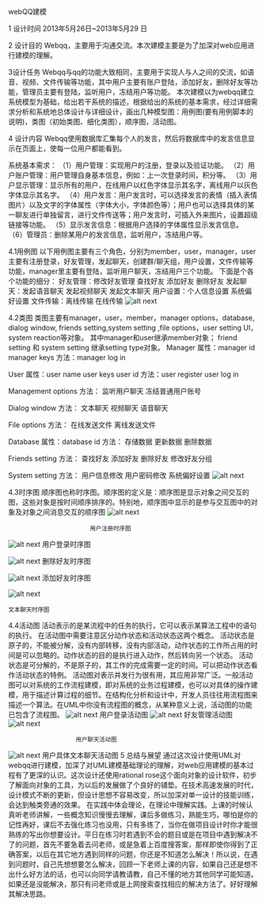 webQQ建模
                                                                              
1 设计时间 
2013年5月26日~2013年5月29 日 

2 设计目的 
Webqq，主要用于沟通交流。本次建模主要是为了加深对web应用进行建模的理解。 

3设计任务 
Webqq与qq的功能大致相同，主要用于实现人与人之间的交流，如语音、视频、文件传输等功能，其中用户主要有账户登陆，添加好友，删除好友等功能，管理员主要有登陆，监听用户，冻结用户等功能。 
本次建模以为webqq建立系统模型为基础，给出若干系统的描述，根据给出的系统的基本需求，经过详细需求分析和系统地总体设计与详细设计，画出几种模型图：用例图(要有用例脚本的说明)，类图（初始类图、细化类图），顺序图，活动图。 

4 设计内容 
Webqq使用数据库汇集每个人的发言，然后将数据库中的发言信息显示在页面上，使每一位用户都能看到。 

系统基本需求： 
（1）用户管理：实现用户的注册，登录以及验证功能。 
（2）用户账户管理：用户管理自身基本信息，例如：上一次登录时间，积分等。 
（3）用户显示管理：显示所有的用户，在线用户以红色字体显示其名字，离线用户以灰色字体显示其名字。 
（4）用户发言：用户发言时，可以选择发言的表情（插入表情图片）以及文字的字体属性（字体大小，字体颜色等）；用户也可以选择具体的某一聊友进行单独留言，进行文件传送等；用户发言时，可插入外来图片，设置超级链接等功能。 
（5）显示发言信息：根据用户选择的字体属性显示发言信息。 
（6）管理员：删除某用户的发言信息，监听用户，冻结用户等。

4.1用例图 
以下用例图主要有三个角色，分别为member，user，manager，user主要有注册登录，好友管理，发起聊天，创建群/聊天组，用户设置，文件传输等功能，manager里主要有登陆，监听用户聊天，冻结用户三个功能。
下面是个各个功能的细分：
好友管理：修改好友管理 查找好友 添加好友 删除好友
发起聊天：发起语音聊天 发起视频聊天 发起文本聊天
用户设置：个人信息设置 系统偏好设置
文件传输：离线传输 在线传输
![alt next](http://b228.photo.store.qq.com/psb?/V10ymuAs4OUe9j/9Rli5AKx3MxIOgKSiWyvJio8jVU8C2KcH6Zk9Fs5jNo!/b/dE7J84dyAAAA&bo=IAPWAQAAAAABANM!“用例图”)


4.2类图 
类图主要有manager，user，member，manager options，database, dialog window, friends setting,system setting ,file options，user setting UI，system reaction等对象。
其中manager和user继承member对象；
    friend setting 和 system setting 继承setting type对象。
Manager
属性：manager id    manager keys
方法：manager log in

User 
属性：user name  user keys  user id 
方法：user register  user log in

Management options 
方法：
监听用户聊天 
冻结普通用户账号

Dialog window
方法：
文本聊天 
视频聊天 
语音聊天

File options
方法：
在线发送文件
离线发送文件

Database
属性：database id
方法：
存储数据 
更新数据 
删除数据

Friends setting 
方法：
查找好友 
添加好友 
删除好友
修改好友分组

System setting
方法：
用户信息修改
用户密码修改
系统偏好设置
![alt next](http://b268.photo.store.qq.com/psb?/V10ymuAs4OUe9j/ck2hXIA9GDbxpR1.sAAk*Wy46xSOrfxlEIpRvvipQsI!/b/dFnGxp.iJgAA&bo=IAPRAQAAAAABANQ!类图)
 

 


4.3时序图 
顺序图也称时序图。顺序图的定义是：顺序图是显示对象之间交互的图，这些对象是按时间顺序排序的。特别地，顺序图中显示的是参与交互图中的对象及对象之间消息交互的顺序图
![alt next](http://b228.photo.store.qq.com/psb?/V10ymuAs4OUe9j/UWpAkyptFUj3vmq2JYhrJEqnI4SdBXi6YqUsfZsEl2E!/b/dLHD8IdlAAAA&bo=3QLbAQAAAAABACI!用户注册时序图) 
  						   
  						   用户注册时序图
![alt next](http://b227.photo.store.qq.com/psb?/V10ymuAs4OUe9j/*nz4o3B*uSDrKafWPubIglqJuzLzHewJeJw5q.ci9aQ!/b/dMWPU4eyJgAA&bo=vALiAQAAAAABAHo!用户登陆时序图)
用户登录时序图



![alt next](http://b228.photo.store.qq.com/psb?/V10ymuAs4OUe9j/BeupxWqp37ZZAOScfsp6Gy2ENic0YGQuwtKZ9ADYoaI!/b/dJfs.YdjAAAA&bo=FAPiAQAAAAABANM!删除好友时序图) 
删除好友时序图

![alt next](http://b268.photo.store.qq.com/psb?/V10ymuAs4OUe9j/XqudC6Qw3xZ*KAunPmt1JGu7869*3kkK9QrcTvH8fDw!/b/dIJQyJ.ZJgAA&bo=IAP0AQAAAAABAPE!添加好友时序图)
添加好友时序图

![alt next](http://b268.photo.store.qq.com/psb?/V10ymuAs4OUe9j/npgHdHbYZEnpUxK5j0v3EhnYDxqzmYA5sk4wlM0edQw!/b/dIc3wp.cJgAA&bo=NwK9AQAAAAABAK4!文本聊天时序图)
 
	文本聊天时序图


4.4活动图 
活动表示的是某流程中的任务的执行，它可以表示某算法工程中的语句的执行。 在活动图中需要注意区分动作状态和活动状态这两个概念。 
活动状态是原子的，不能被分解，没有内部转移，没有内部活动，动作状态的工作所占用的时间是可以忽略的。动作状态的目的是执行进入动作，然后转向另一个状态。 
活动状态是可分解的，不是原子的，其工作的完成需要一定的时间。可以把动作状态看作活动状态的特例。 
活动图对表示并发行为很有用，其应用非常广泛。一般活动图可以对系统的工作流程建模，即对系统的业务过程建模，也可以对具体的操作建模，用于描述计算过程的细节。在结构化分析和设计中，开发人员往往用流程图来描述一个算法。在UML中你没有流程图的概念，从某种意义上说，活动图的功能已包含了流程图。
![alt next](http://b268.photo.store.qq.com/psb?/V10ymuAs4OUe9j/qvE.eK0KqZEDR9Yu1V0U59PQRSjec3aPRiJokqeSOAc!/b/dL3Dw5.ZJgAA&bo=RgL7AAAAAAABAJg!用户登陆活动图)
 用户登录活动图
![alt next](http://b228.photo.store.qq.com/psb?/V10ymuAs4OUe9j/qj8xBNKPDtBaz.5.MJzgnk1z5pdrTJG761mEORJRb5c!/b/dANO9YdtAAAA&bo=fgLfAAAAAAABAIQ!好友管理活动图)
 好友管理活动图     
![alt next](http://b228.photo.store.qq.com/psb?/V10ymuAs4OUe9j/A9eM1lK7vdYWO4xe*VOeLFDLDXPZkD0245qXpFYvHHE!/b/dJjt.YdsAAAA&bo=EAM6AQAAAAABAA8!用户聊天活动图)    

 
                       用户聊天活动图
![alt next](http://b266.photo.store.qq.com/psb?/V10ymuAs4OUe9j/S8wEGtgVfGDUD.PeGjUmbphkNVnLSK2g35i86Ju40Pw!/b/dMmMj574LAAA&bo=AQL5AQAAAAABANw!具体文本聊天活动图) 
                        用户具体文本聊天活动图
5 总结与展望
通过这次设计使用UML对webqq进行建模，加深了对UML建模基础理论的理解，对web应用建模的基本过程有了更深的认识。这次设计还使用rational rose这个面向对象的设计软件，初步了解面向对象的工具，为以后的发展做了个良好的铺垫。在技术高速发展的时代，设计模式不断的更新，但设计思想不容易改变，所以加深对单一设计的技能训练，会达到触类旁通的效果。 
在实践中体会理论，在理论中理解实践。上课的时候认真听老师讲解，一些概念知识慢慢去理解，课后多做练习，熟能生巧，哪怕是你的记性再好，课后不去强化练习也没用，只有多练了，当你在做项目设计时你才能很熟练的写出你想要设计。平日在练习时若遇到不会的题目或是在项目中遇到解决不了的问题，首先不要急着去问老师，或是急着上百度搜答案，那样即使你得到了正确答案，以后在其它地方遇到同样的问题，你还是不知道怎么解决！所以说，在遇到问题时，自己先想想要怎么解决，回顾一下老师上课的内容，如果自己还是想不出什么好方法的话，也可以向同学请教请教，自己不懂的地方其他同学可能知道。如果还是没能解决，那只有问老师或是上网搜索查找相应的解决方法了。好好理解其解决思路。
